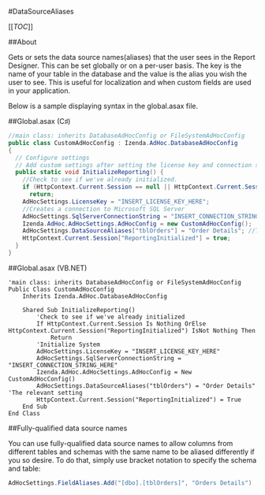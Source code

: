 #DataSourceAliases

[[_TOC_]]

##About

Gets or sets the data source names(aliases) that the user sees in the Report Designer. This can be set globally or on a per-user basis. The key is the name of your table in the database and the value is the alias you wish the user to see. This is useful for localization and when custom fields are used in your application.

Below is a sample displaying syntax in the global.asax file.

##Global.asax (C♯)

```csharp
//main class: inherits DatabaseAdHocConfig or FileSystemAdHocConfig
public class CustomAdHocConfig : Izenda.AdHoc.DatabaseAdHocConfig
{
  // Configure settings
  // Add custom settings after setting the license key and connection string by overriding the ConfigureSettings() method
  public static void InitializeReporting() {
    //Check to see if we've already initialized.
    if (HttpContext.Current.Session == null || HttpContext.Current.Session["ReportingInitialized"] != null)
      return;
    AdHocSettings.LicenseKey = "INSERT_LICENSE_KEY_HERE";
    //Creates a connection to Microsoft SQL Server
    AdHocSettings.SqlServerConnectionString = "INSERT_CONNECTION_STRING_HERE";
    Izenda.AdHoc.AdHocSettings.AdHocConfig = new CustomAdHocConfig();
    AdHocSettings.DataSourceAliases["tblOrders"] = "Order Details"; //The relevant setting
    HttpContext.Current.Session["ReportingInitialized"] = true;
  }
}
```

##Global.asax (VB.NET)

```visualbasic
'main class: inherits DatabaseAdHocConfig or FileSystemAdHocConfig
Public Class CustomAdHocConfig
    Inherits Izenda.AdHoc.DatabaseAdHocConfig

    Shared Sub InitializeReporting()
        'Check to see if we've already initialized
        If HttpContext.Current.Session Is Nothing OrElse HttpContext.Current.Session("ReportingInitialized") IsNot Nothing Then
            Return
        'Initialize System
        AdHocSettings.LicenseKey = "INSERT_LICENSE_KEY_HERE"
        AdHocSettings.SqlServerConnectionString = "INSERT_CONNECTION_STRING_HERE"
        Izenda.AdHoc.AdHocSettings.AdHocConfig = New CustomAdHocConfig()
        AdHocSettings.DataSourceAliases("tblOrders") = "Order Details" 'The relevant setting
        HttpContext.Current.Session("ReportingInitialized") = True
    End Sub
End Class
```

##Fully-qualified data source names

You can use fully-qualified data source names to allow columns from different tables and schemas with the same name to be aliased differently if you so desire. To do that, simply use bracket notation to specify the schema and table:

```csharp
AdHocSettings.FieldAliases.Add("[dbo].[tblOrders]", "Orders Details")
```